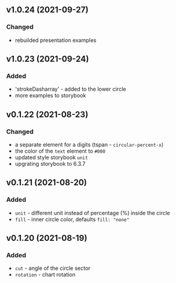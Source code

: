 ## v1.0.24 (2021-09-27)

### Changed

- rebuilded presentation examples 

## v1.0.23 (2021-09-24)

### Added

- 'strokeDasharray' - added to the lower circle
- more examples to storybook

## v0.1.22 (2021-08-23)

### Changed

- a separate element for a digits (tspan - `circular-percent-x`)
- the color of the `text` element to `#000`
- updated style storybook `unit`
- upgrating storybook to 6.3.7

## v0.1.21 (2021-08-20)

### Added

- `unit` - different unit instead of percentage (%) inside the circle
- `fill` - inner circle color, defaults `fill: "none"`

## v0.1.20 (2021-08-19)

### Added

- `cut` - angle of the circle sector
- `rotation` - chart rotation
